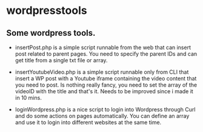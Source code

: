# wordpresstools
## Some wordpress tools. 

* insertPost.php is a simple script runnable from the web that can insert post related to parent pages. 
You need to specify the parent IDs and can get title from a single txt file or array. 

* insertYoutubeVideo.php is a simple script runnable only from CLI that insert a WP post with a Youtube iframe containing the video content that you need to post. Is nothing really fancy, you need to set the array of the videoID with the title and that's it. Needs to be improved since i made it in 10 mins. 

* loginWordpress.php is a nice script to login into Wordpress through Curl and do some actions on pages automatically. You can define an array and use it to login into different websites at the same time. 
